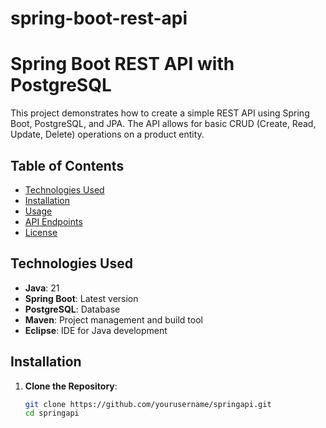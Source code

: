 # spring-boot-rest-api
# Spring Boot REST API with PostgreSQL

This project demonstrates how to create a simple REST API using Spring Boot, PostgreSQL, and JPA. The API allows for basic CRUD (Create, Read, Update, Delete) operations on a product entity.

## Table of Contents

- [Technologies Used](#technologies-used)
- [Installation](#installation)
- [Usage](#usage)
- [API Endpoints](#api-endpoints)
- [License](#license)

## Technologies Used

- **Java**: 21
- **Spring Boot**: Latest version
- **PostgreSQL**: Database
- **Maven**: Project management and build tool
- **Eclipse**: IDE for Java development

## Installation

1. **Clone the Repository**:
   ```bash
   git clone https://github.com/yourusername/springapi.git
   cd springapi
